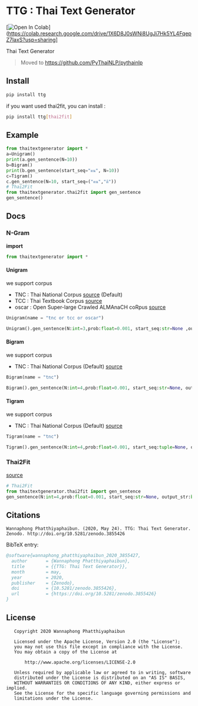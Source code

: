 # TTG : Thai Text Generator
[![Open In Colab](https://colab.research.google.com/assets/colab-badge.svg)](https://colab.research.google.com/drive/1X6D8J0sWNi8UgJi7Hk5YL4FqepZ7laxS?usp=sharing]

Thai Text Generator

> Moved to https://github.com/PyThaiNLP/pythainlp

## Install

```sh
pip install ttg
```

if you want used thai2fit, you can install :
```sh
pip install ttg[thai2fit]
```

## Example

```python
from thaitextgenerator import *
a=Unigram()
print(a.gen_sentence(N=10))
b=Bigram()
print(b.gen_sentence(start_seq="คน", N=10))
c=Tigram()
c.gen_sentence(N=10, start_seq=("คน","ดี"))
# Thai2Fit
from thaitextgenerator.thai2fit import gen_sentence
gen_sentence()
```

## Docs

### N-Gram
**import**
```python
from thaitextgenerator import *
```
#### Unigram

we support corpus

- TNC : Thai National Corpus [source](https://github.com/korakot/thainlp) (Default)
- TCC : Thai Textbook Corpus [source](https://github.com/korakot/thainlp)
- oscar : Open Super-large Crawled ALMAnaCH coRpus [source](https://www.facebook.com/groups/colab.thailand/permalink/1524070061101680/)

```python
Unigram(name = "tnc or tcc or oscar")

Unigram().gen_sentence(N:int=3,prob:float=0.001, start_seq:str=None ,output_str:bool = True, duplicate:bool=False)
```

#### Bigram

we support corpus

- TNC : Thai National Corpus (Default) [source](http://www.arts.chula.ac.th/ling/tnc/)

```python
Bigram(name = "tnc")

Bigram().gen_sentence(N:int=4,prob:float=0.001, start_seq:str=None, output_str:bool = True, duplicate:bool=False)
```

#### Tigram

we support corpus

- TNC : Thai National Corpus (Default) [source](http://www.arts.chula.ac.th/ling/tnc/)

```python
Tigram(name = "tnc")

Tigram().gen_sentence(N:int=4,prob:float=0.001, start_seq:tuple=None, output_str:bool = True, duplicate:bool=False)
```

### Thai2Fit

[source](https://github.com/cstorm125/thai2fit)

```python
# Thai2Fit
from thaitextgenerator.thai2fit import gen_sentence
gen_sentence(N:int=4,prob:float=0.001, start_seq:str=None, output_str:bool = True)
```

## Citations

```
Wannaphong Phatthiyaphaibun. (2020, May 24). TTG: Thai Text Generator. Zenodo. http://doi.org/10.5281/zenodo.3855426
```

BibTeX entry:

``` bib
@software{wannaphong_phatthiyaphaibun_2020_3855427,
  author       = {Wannaphong Phatthiyaphaibun},
  title        = {{TTG: Thai Text Generator}},
  month        = may,
  year         = 2020,
  publisher    = {Zenodo},
  doi          = {10.5281/zenodo.3855426},
  url          = {https://doi.org/10.5281/zenodo.3855426}
}
```

## License
```
   Copyright 2020 Wannaphong Phatthiyaphaibun

   Licensed under the Apache License, Version 2.0 (the "License");
   you may not use this file except in compliance with the License.
   You may obtain a copy of the License at

       http://www.apache.org/licenses/LICENSE-2.0

   Unless required by applicable law or agreed to in writing, software
   distributed under the License is distributed on an "AS IS" BASIS,
   WITHOUT WARRANTIES OR CONDITIONS OF ANY KIND, either express or implied.
   See the License for the specific language governing permissions and
   limitations under the License.
```
